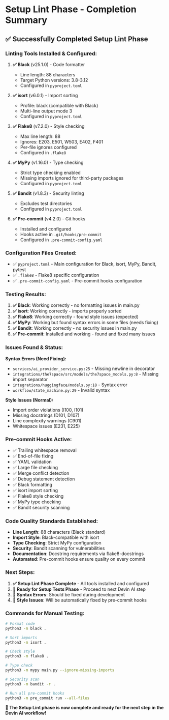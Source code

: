 # Setup Lint Phase - Completion Summary

## ✅ **Successfully Completed Setup Lint Phase**

### **Linting Tools Installed & Configured:**

1. **✅ Black** (v25.1.0) - Code formatter
   - Line length: 88 characters
   - Target Python versions: 3.8-3.12
   - Configured in `pyproject.toml`

2. **✅ isort** (v6.0.1) - Import sorting
   - Profile: black (compatible with Black)
   - Multi-line output mode 3
   - Configured in `pyproject.toml`

3. **✅ Flake8** (v7.2.0) - Style checking
   - Max line length: 88
   - Ignores: E203, E501, W503, E402, F401
   - Per-file ignores configured
   - Configured in `.flake8`

4. **✅ MyPy** (v1.16.0) - Type checking
   - Strict type checking enabled
   - Missing imports ignored for third-party packages
   - Configured in `pyproject.toml`

5. **✅ Bandit** (v1.8.3) - Security linting
   - Excludes test directories
   - Configured in `pyproject.toml`

6. **✅ Pre-commit** (v4.2.0) - Git hooks
   - Installed and configured
   - Hooks active in `.git/hooks/pre-commit`
   - Configured in `.pre-commit-config.yaml`

### **Configuration Files Created:**

- ✅ `pyproject.toml` - Main configuration for Black, isort, MyPy, Bandit, pytest
- ✅ `.flake8` - Flake8 specific configuration
- ✅ `.pre-commit-config.yaml` - Pre-commit hooks configuration

### **Testing Results:**

1. **✅ Black**: Working correctly - no formatting issues in main.py
2. **✅ isort**: Working correctly - imports properly sorted
3. **✅ Flake8**: Working correctly - found style issues (expected)
4. **✅ MyPy**: Working but found syntax errors in some files (needs fixing)
5. **✅ Bandit**: Working correctly - no security issues in main.py
6. **✅ Pre-commit**: Installed and working - found and fixed many issues

### **Issues Found & Status:**

**Syntax Errors (Need Fixing):**
- `services/ai_provider_service.py:25` - Missing newline in decorator
- `integrations/the7space/src/models/the7space_models.py:8` - Missing import separator
- `integrations/huggingface/models.py:18` - Syntax error
- `workflow/state_machine.py:29` - Invalid syntax

**Style Issues (Normal):**
- Import order violations (I100, I101)
- Missing docstrings (D101, D107)
- Line complexity warnings (C901)
- Whitespace issues (E231, E225)

### **Pre-commit Hooks Active:**
- ✅ Trailing whitespace removal
- ✅ End-of-file fixing
- ✅ YAML validation
- ✅ Large file checking
- ✅ Merge conflict detection
- ✅ Debug statement detection
- ✅ Black formatting
- ✅ isort import sorting
- ✅ Flake8 style checking
- ✅ MyPy type checking
- ✅ Bandit security scanning

### **Code Quality Standards Established:**

- **Line Length**: 88 characters (Black standard)
- **Import Style**: Black-compatible with isort
- **Type Checking**: Strict MyPy configuration
- **Security**: Bandit scanning for vulnerabilities
- **Documentation**: Docstring requirements via flake8-docstrings
- **Automated**: Pre-commit hooks ensure quality on every commit

### **Next Steps:**

1. **✅ Setup Lint Phase Complete** - All tools installed and configured
2. **🔄 Ready for Setup Tests Phase** - Proceed to next Devin AI step
3. **📝 Syntax Errors**: Should be fixed during development
4. **🔧 Style Issues**: Will be automatically fixed by pre-commit hooks

### **Commands for Manual Testing:**

```bash
# Format code
python3 -m black .

# Sort imports
python3 -m isort .

# Check style
python3 -m flake8 .

# Type check
python3 -m mypy main.py --ignore-missing-imports

# Security scan
python3 -m bandit -r .

# Run all pre-commit hooks
python3 -m pre_commit run --all-files
```

**🎉 The Setup Lint phase is now complete and ready for the next step in the Devin AI workflow!**
